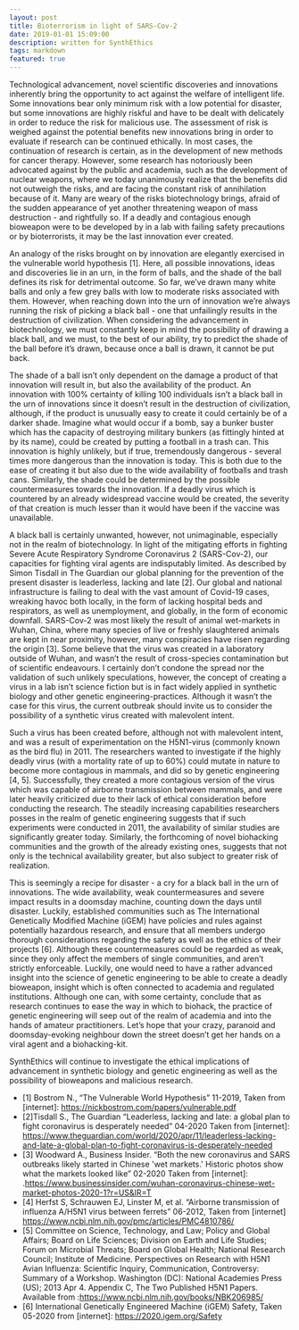 ```yaml
---
layout: post
title: Bioterrorism in light of SARS-Cov-2
date: 2019-01-01 15:09:00
description: written for SynthEthics
tags: markdown
featured: true
---
```


Technological advancement, novel scientific discoveries and innovations inherently bring the opportunity to act against the welfare of intelligent life. Some innovations bear only minimum risk with a low potential for disaster, but some innovations are highly riskful and have to be dealt with delicately in order to reduce the risk for malicious use. The assessment of risk is weighed against the potential benefits new innovations bring in order to evaluate if research can be continued ethically. In most cases, the continuation of research is certain, as in the development of new methods for cancer therapy. However, some research has notoriously been advocated against by the public and academia, such as the development of nuclear weapons, where we today unanimously realize that the benefits did not outweigh the risks, and are facing the constant risk of annihilation because of it. Many are weary of the risks biotechnology brings, afraid of the sudden appearance of yet another threatening weapon of mass destruction - and rightfully so. If a deadly and contagious enough bioweapon were to be developed by in a lab with failing safety precautions or by bioterrorists, it may be the last innovation ever created.

An analogy of the risks brought on by innovation are elegantly exercised in the vulnerable world hypothesis [1]. Here, all possible innovations, ideas and discoveries lie in an urn, in the form of balls, and the shade of the ball defines its risk for detrimental outcome. So far, we’ve drawn many white balls and only a few grey balls with low to moderate risks associated with them. However, when reaching down into the urn of innovation we’re always running the risk of picking a black ball - one that unfailingly results in the destruction of civilization. When considering the advancement in biotechnology, we must constantly keep in mind the possibility of drawing a black ball, and we must, to the best of our ability, try to predict the shade of the ball before it’s drawn, because once a ball is drawn, it cannot be put back.

The shade of a ball isn’t only dependent on the damage a product of that innovation will result in, but also the availability of the product. An innovation with 100% certainty of killing 100 individuals isn’t a black ball in the urn of innovations since it doesn’t result in the destruction of civilization, although, if the product is unusually easy to create it could certainly be of a darker shade. Imagine what would occur if a bomb, say a bunker buster which has the capacity of destroying military bunkers (as fittingly hinted at by its name), could be created by putting a football in a trash can. This innovation is highly unlikely, but if true, tremendously dangerous - several times more dangerous than the innovation is today. This is both due to the ease of creating it but also due to the wide availability of footballs and trash cans. Similarly, the shade could be determined by the possible countermeasures towards the innovation. If a deadly virus which is countered by an already widespread vaccine would be created, the severity of that creation is much lesser than it would have been if the vaccine was unavailable.

A black ball is certainly unwanted, however, not unimaginable, especially not in the realm of biotechnology. In light of the mitigating efforts in fighting Severe Acute Respiratory Syndrome Coronavirus 2 (SARS-Cov-2), our capacities for fighting viral agents are indisputably limited. As described by Simon Tisdall in The Guardian our global planning for the prevention of the present disaster is leaderless, lacking and late [2]. Our global and national infrastructure is failing to deal with the vast amount of Covid-19 cases, wreaking havoc both locally, in the form of lacking hospital beds and respirators, as well as unemployment, and globally, in the form of economic downfall. SARS-Cov-2 was most likely the result of animal wet-markets in Wuhan, China, where many species of live or freshly slaughtered animals are kept in near proximity, however, many conspiracies have risen regarding the origin [3]. Some believe that the virus was created in a laboratory outside of Wuhan, and wasn’t the result of cross-species contamination but of scientific endeavours. I certainly don’t condone the spread nor the validation of such unlikely speculations, however, the concept of creating a virus in a lab isn’t science fiction but is in fact widely applied in synthetic biology and other genetic engineering-practices. Although it wasn’t the case for this virus, the current outbreak should invite us to consider the possibility of a synthetic virus created with malevolent intent.

Such a virus has been created before, although not with malevolent intent, and was a result of experimentation on the H5N1-virus (commonly known as the bird flu) in 2011. The researchers wanted to investigate if the highly deadly virus (with a mortality rate of up to 60%) could mutate in nature to become more contagious in mammals, and did so by genetic engineering [4, 5]. Successfully, they created a more contagious version of the virus which was capable of airborne transmission between mammals, and were later heavily criticized due to their lack of ethical consideration before conducting the research. The steadily increasing capabilities researchers posses in the realm of genetic engineering suggests that if such experiments were conducted in 2011, the availability of similar studies are significantly greater today. Similarly, the forthcoming of novel biohacking communities and the growth of the already existing ones, suggests that not only is the technical availability greater, but also subject to greater risk of realization.

This is seemingly a recipe for disaster - a cry for a black ball in the urn of innovations. The wide availability, weak countermeasures and severe impact results in a doomsday machine, counting down the days until disaster. Luckily, established communities such as The International Genetically Modified Machine (iGEM) have policies and rules against potentially hazardous research, and ensure that all members undergo thorough considerations regarding the safety as well as the ethics of their projects [6]. Although these countermeasures could be regarded as weak, since they only affect the members of single communities, and aren’t strictly enforceable. Luckily, one would need to have a rather advanced insight into the science of genetic engineering to be able to create a deadly bioweapon, insight which is often connected to academia and regulated institutions. Although one can, with some certainty, conclude that as research continues to ease the way in which to biohack, the practice of genetic engineering will seep out of the realm of academia and into the hands of amateur practitioners. Let’s hope that your crazy, paranoid and doomsday-evoking neighbour down the street doesn’t get her hands on a viral agent and a biohacking-kit.

SynthEthics will continue to investigate the ethical implications of advancement in synthetic biology and genetic engineering as well as the possibility of bioweapons and malicious research.

- [1] Bostrom N., “The Vulnerable World Hypothesis” 11-2019, Taken from [internet]: https://nickbostrom.com/papers/vulnerable.pdf
- [2]Tisdall S., The Guardian “Leaderless, lacking and late: a global plan to fight coronavirus is desperately needed” 04-2020 Taken from [internet]: https://www.theguardian.com/world/2020/apr/11/leaderless-lacking-and-late-a-global-plan-to-fight-coronavirus-is-desperately-needed
- [3] Woodward A., Business Insider. “Both the new coronavirus and SARS outbreaks likely started in Chinese 'wet markets.' Historic photos show what the markets looked like” 02-2020 Taken from [internet]: .https://www.businessinsider.com/wuhan-coronavirus-chinese-wet-market-photos-2020-1?r=US&IR=T
- [4] Herfst S, Schrauwen EJ, Linster M, et al. “Airborne transmission of influenza A/H5N1 virus between ferrets” 06-2012, Taken from [internet] https://www.ncbi.nlm.nih.gov/pmc/articles/PMC4810786/
- [5] Committee on Science, Technology, and Law; Policy and Global Affairs; Board on Life Sciences; Division on Earth and Life Studies; Forum on Microbial Threats; Board on Global Health; National Research Council; Institute of Medicine. Perspectives on Research with H5N1 Avian Influenza: Scientific Inquiry, Communication, Controversy: Summary of a Workshop. Washington (DC): National Academies Press (US); 2013 Apr 4. Appendix C, The Two Published H5N1 Papers. Available from :https://www.ncbi.nlm.nih.gov/books/NBK206985/
- [6] International Genetically Engineered Machine (iGEM) Safety, Taken 05-2020 from [internet]: https://2020.igem.org/Safety